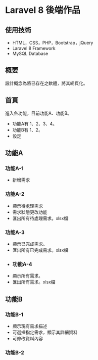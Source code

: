 # Laravel 8 後端作品

## 使用技術
* HTML，CSS，PHP，Bootstrap，jQuery
* Laravel 8 Framework
* MySQL Database

## 概要
設計概念為將已存在之軟體，將其網頁化。

## 首頁
進入各功能，目前功能A、功能B。
* 功能A有 1、2、3、4。
* 功能B有 1、2。
* 設定

## 功能A
### 功能A-1
* 新增需求
### 功能A-2
* 顯示待處理需求
* 需求狀態更改功能
* 匯出所有待處理需求。xlsx檔
### 功能A-3
* 顯示已完成需求。
* 匯出所有已完成需求。xlsx檔
* ### 功能A-4
* 顯示所有需求。
* 匯出所有需求。xlsx檔

## 功能B

### 功能B-1
* 顯示現有需求描述
* 可選擇指定需求，顯示其詳細資料
* 可修改資料內容

### 功能B-2





